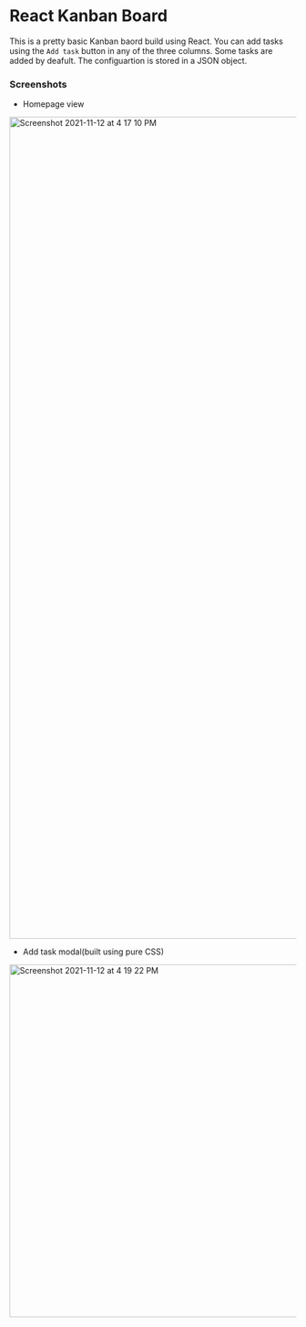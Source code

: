 # React Kanban Board

This is a pretty basic Kanban baord build using React.
You can add tasks using the `Add task` button in any of the three columns.
Some tasks are added by deafult. The configuartion is stored in a JSON object.

### Screenshots

- Homepage view
<img width="1440" alt="Screenshot 2021-11-12 at 4 17 10 PM" src="https://user-images.githubusercontent.com/41795536/141454847-d22d4c9c-8173-4841-9d0f-356bbb2d7624.png">

- Add task modal(built using pure CSS) 
<img width="618" alt="Screenshot 2021-11-12 at 4 19 22 PM" src="https://user-images.githubusercontent.com/41795536/141455117-6b813a88-405f-440b-a860-00d799e86aee.png">

